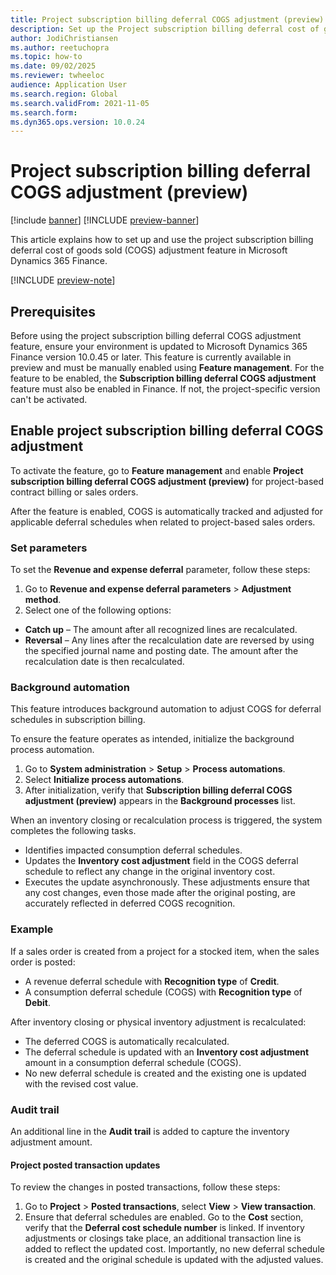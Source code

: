 ```yaml
---
title: Project subscription billing deferral COGS adjustment (preview)
description: Set up the Project subscription billing deferral cost of goods sold (COGS) adjustment feature in preview in Microsoft Dynamics 365 Finance. 
author: JodiChristiansen
ms.author: reetuchopra
ms.topic: how-to
ms.date: 09/02/2025
ms.reviewer: twheeloc
audience: Application User
ms.search.region: Global
ms.search.validFrom: 2021-11-05
ms.search.form: 
ms.dyn365.ops.version: 10.0.24
---
```


# Project subscription billing deferral COGS adjustment (preview)

[!include [banner](../includes/banner.md)]
[!INCLUDE [preview-banner](~/../shared-content/shared/preview-includes/preview-banner.md)]

This article explains how to set up and use the project subscription billing deferral cost of goods sold (COGS) adjustment feature in Microsoft Dynamics 365 Finance. 

[!INCLUDE [preview-note](~/../shared-content/shared/preview-includes/preview-note-d365.md)]

## Prerequisites
Before using the project subscription billing deferral COGS adjustment feature, ensure your environment is updated to Microsoft Dynamics 365 Finance version 10.0.45 or later. This feature is currently available in preview and must be manually enabled using **Feature management**. For the feature to be enabled, the **Subscription billing deferral COGS adjustment** feature must also be enabled in Finance. If not, the project-specific version can't be activated. 

## Enable project subscription billing deferral COGS adjustment

To activate the feature, go to **Feature management** and enable **Project subscription billing deferral COGS adjustment (preview)** for project-based contract billing or sales orders. 
  
After the feature is enabled, COGS is automatically tracked and adjusted for applicable deferral schedules when related to project-based sales orders.

### Set parameters
To set the **Revenue and expense deferral** parameter, follow these steps:
1. Go to **Revenue and expense deferral parameters** > **Adjustment method**.
1. Select one of the following options: 
 - **Catch up** – The amount after all recognized lines are recalculated.
 - **Reversal** – Any lines after the recalculation date are reversed by using the specified journal name and posting date. The amount after the recalculation date is then recalculated.

### Background automation
This feature introduces background automation to adjust COGS for deferral schedules in subscription billing. 

To ensure the feature operates as intended, initialize the background process automation.
1.	Go to **System administration** > **Setup** > **Process automations**.
1.	Select **Initialize process automations**.
1.	After initialization, verify that **Subscription billing deferral COGS adjustment (preview)** appears in the **Background processes** list.

When an inventory closing or recalculation process is triggered, the system completes the following tasks.
 - Identifies impacted consumption deferral schedules.
 - Updates the **Inventory cost adjustment** field in the COGS deferral schedule to reflect any change in the original inventory cost.
 - Executes the update asynchronously.
These adjustments ensure that any cost changes, even those made after the original posting, are accurately reflected in deferred COGS recognition.


### Example
If a sales order is created from a project for a stocked item, when the sales order is posted: 
 - A revenue deferral schedule with **Recognition type** of **Credit**.
 - A consumption deferral schedule (COGS) with **Recognition type** of **Debit**.

After inventory closing or physical inventory adjustment is recalculated:
 - The deferred COGS is automatically recalculated.
 - The deferral schedule is updated with an **Inventory cost adjustment** amount in a consumption deferral schedule (COGS).
 - No new deferral schedule is created and the existing one is updated with the revised cost value.

### Audit trail
An additional line in the **Audit trail** is added to capture the inventory adjustment amount. 

#### Project posted transaction updates
To review the changes in posted transactions, follow these steps:
1. Go to **Project** > **Posted transactions**, select **View** > **View transaction**.
2. Ensure that deferral schedules are enabled. Go to the **Cost** section, verify that the **Deferral cost schedule number** is linked.
If inventory adjustments or closings take place, an additional transaction line is added to reflect the updated cost. Importantly, no new deferral schedule is created and the original schedule is updated with the adjusted values.



